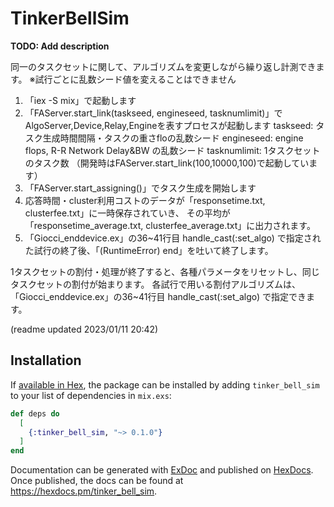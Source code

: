 # TinkerBellSim

**TODO: Add description**

同一のタスクセットに関して、アルゴリズムを変更しながら繰り返し計測できます。
※試行ごとに乱数シード値を変えることはできません

1. 「iex -S mix」で起動します
2. 「FAServer.start_link(taskseed, engineseed, tasknumlimit)」でAlgoServer,Device,Relay,Engineを表すプロセスが起動します
  taskseed: タスク生成時間間隔・タスクの重さfloの乱数シード
  engineseed: engine flops, R-R Network Delay&BW の乱数シード
  tasknumlimit: 1タスクセットのタスク数
  （開発時はFAServer.start_link(100,10000,100)で起動しています）
3. 「FAServer.start_assigning()」でタスク生成を開始します
4. 応答時間・cluster利用コストのデータが「responsetime.txt, clusterfee.txt」に一時保存されていき、
その平均が「responsetime_average.txt, clusterfee_average.txt」に出力されます。
5. 「Giocci_enddevice.ex」の36~41行目 handle_cast(:set_algo) で指定された試行の終了後、「(RuntimeError) end」を吐いて終了します。

1タスクセットの割付・処理が終了すると、各種パラメータをリセットし、同じタスクセットの割付が始まります。
各試行で用いる割付アルゴリズムは、「Giocci_enddevice.ex」の36~41行目 handle_cast(:set_algo) で指定できます。

(readme updated 2023/01/11 20:42)

## Installation

If [available in Hex](https://hex.pm/docs/publish), the package can be installed
by adding `tinker_bell_sim` to your list of dependencies in `mix.exs`:

```elixir
def deps do
  [
    {:tinker_bell_sim, "~> 0.1.0"}
  ]
end
```

Documentation can be generated with [ExDoc](https://github.com/elixir-lang/ex_doc)
and published on [HexDocs](https://hexdocs.pm). Once published, the docs can
be found at <https://hexdocs.pm/tinker_bell_sim>.

